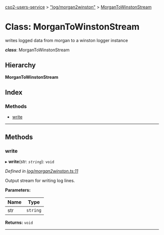 [cso2-users-service](../README.md) > ["log/morgan2winston"](../modules/_log_morgan2winston_.md) > [MorganToWinstonStream](../classes/_log_morgan2winston_.morgantowinstonstream.md)

# Class: MorganToWinstonStream

writes logged data from morgan to a winston logger instance

*__class__*: MorganToWinstonStream

## Hierarchy

**MorganToWinstonStream**

## Index

### Methods

* [write](_log_morgan2winston_.morgantowinstonstream.md#write)

---

## Methods

<a id="write"></a>

###  write

▸ **write**(str: *`string`*): `void`

*Defined in [log/morgan2winston.ts:11](https://github.com/Ochii/cso2-users-service/blob/53e53f9/src/log/morgan2winston.ts#L11)*

Output stream for writing log lines.

**Parameters:**

| Name | Type |
| ------ | ------ |
| str | `string` |

**Returns:** `void`

___


